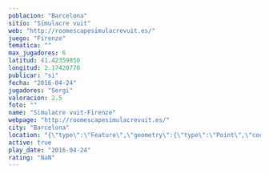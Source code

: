```yaml
---
poblacion: "Barcelona"
sitio: "Simulacre vuit"
web: "http://roomescapesimulacrevuit.es/"
juego: "Firenze"
tematica: ""
max_jugadores: 6
latitud: 41.42359850
longitud: 2.17420770
publicar: "si"
fecha: "2016-04-24"
jugadores: "Sergi"
valoracion: 2.5
foto: ""
name: "Simulacre vuit-Firenze"
webpage: "http://roomescapesimulacrevuit.es/"
city: "Barcelona"
location: "{\"type\":\"Feature\",\"geometry\":{\"type\":\"Point\",\"coordinates\":[41.4235985,2.1742077]}}"
active: true
play_date: "2016-04-24"
rating: "NaN"
---
```

